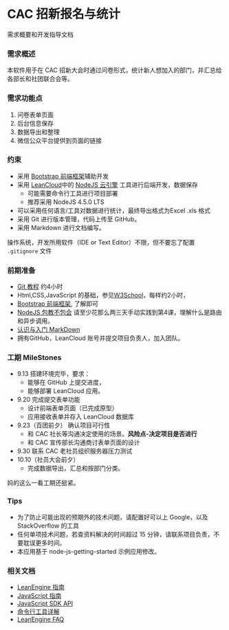 # CAC 招新报名与统计 

需求概要和开发指导文档

### 需求概述

本软件用于在 CAC 招新大会时通过问卷形式，统计新人想加入的部门，并汇总给各部长和社团联合会等。

### 需求功能点

1. 问卷表单页面
2. 后台信息保存
3. 数据导出和整理
4. 微信公众平台提供到页面的链接

### 约束

- 采用 [Bootstrap 前端框架](http://www.runoob.com/bootstrap/bootstrap-tutorial.html)辅助开发
- 采用 [LeanCloud](https://leancloud.cn/)中的 [NodeJS 云引擎](https://leancloud.cn/docs/leanengine_cli.html) 工具进行后端开发，数据保存
	- 可能需要命令行工具进行项目部署
	- 推荐采用 NodeJS 4.5.0 LTS
- 可以采用任何语言/工具对数据进行统计，最终导出格式为Excel .xls 格式
- 采用 Git 进行版本管理，代码上传至 GitHub。
- 采用 Markdown 进行文档编写。

操作系统，开发所用软件（IDE or Text Editor）不限，但不要忘了配置 ```.gitignore``` 文件

### 前期准备
- [Git 教程](http://www.liaoxuefeng.com/wiki/0013739516305929606dd18361248578c67b8067c8c017b000/) 约4小时
- Html,CSS,JavaScript 的基础，参见[W3School](http://www.w3school.com.cn/)，每样约2小时，
- [Bootstrap 前端框架](http://www.runoob.com/bootstrap/bootstrap-tutorial.html), 了解即可
- [NodeJS 包教不包会](https://github.com/alsotang/node-lessons) 请至少花那么两三天手动实践到第4课，理解什么是路由和异步调用。
- [认识与入门 MarkDown](http://sspai.com/25137)
- 拥有GitHub，LeanCloud 账号并提交项目负责人，加入团队。

### 工期 MileStones

- 9.13 搭建环境完毕，要求：
	- 能够在 GitHub 上提交进度，
	- 能够部署 LeanCloud 应用。
- 9.20 完成提交表单功能
	- 设计前端表单页面（已完成原型）
	- 应用接收表单并存入 LeanCloud 数据库
- 9.23（百团前夕） 确认项目可行性
	- 和 CAC 社长等沟通决定使用的场景。**风险点-决定项目是否进行**
	- 和 CAC 宣传部长沟通商讨表单页面的设计
- 9.30 联系 CAC 老社员组织服务器压力测试
- 10.10（社员大会前夕）
	- 完成数据导出，汇总和按部门分类。
	
妈的这么一看工期还挺紧。

### Tips

- 为了防止可能出现的预期外的技术问题，请配置好可以上 Google，以及 StackOverflow 的工具
- 任何单项技术问题，若查资料解决的时间超过 15 分钟，请联系项目负责，不要耽误更多时间。
- 本应用基于 node-js-getting-started 示例应用修改。


### 相关文档

* [LeanEngine 指南](https://leancloud.cn/docs/leanengine_guide-node.html)
* [JavaScript 指南](https://leancloud.cn/docs/js_guide.html)
* [JavaScript SDK API](https://leancloud.cn/api-docs/javascript/index.html)
* [命令行工具详解](https://leancloud.cn/docs/cloud_code_commandline.html)
* [LeanEngine FAQ](https://leancloud.cn/docs/cloud_code_faq.html)	